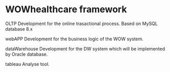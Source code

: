 # WOWhealthcare framework

OLTP
Development for the online trasactional process. Based on MySQL database 8.x

webAPP
Development for the business logic of the WOW system.

dataWarehouse
Development for the DW system which will be implemented by Oracle database.

tableau
Analyse tool.
